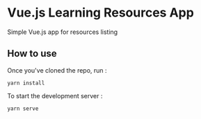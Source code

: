 # Vue.js Learning Resources App

Simple Vue.js app for resources listing

## How to use

Once you've cloned the repo, run : 

```shell
yarn install
```
To start the development server : 

```shell
yarn serve 
```
